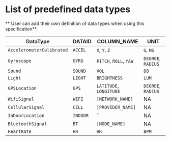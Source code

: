 # List of predefined data types

** User can add their own definition of data types when using this specification**.

| DataType | DATAID | COLUMN_NAME | UNIT
| --- | --- | --- | --- |
| `AccelerometerCalibrated` | `ACCEL` | `X`, `Y`, `Z` | `G`, `MS`
| `Gyroscope` | `GYRO` | `PITCH`, `ROLL`, `YAW` | `DEGREE`, `RADIUS`
| `Sound` | `SOUND` | `VOL` | `DB`
| `Light` | `LIGHT` | `BRIGHTNESS` | `LUM`
| `GPSLocation` | `GPS` | `LATITUDE`, `LONGITUDE` | `DEGREE`, `RADIUS`
| `WifiSignal` | `WIFI` | `[NETWORK_NAME]` | NA
| `CellularSignal` | `CELL` | `[PROVIDER_NAME]` | NA
| `InDoorLocation` | `INDOOR` | `` | NA 
| `BluetoothSignal` | `BT` | `[NODE_NAME]` | NA
| `HeartRate` | `HR` | `HR` | `BPM`



